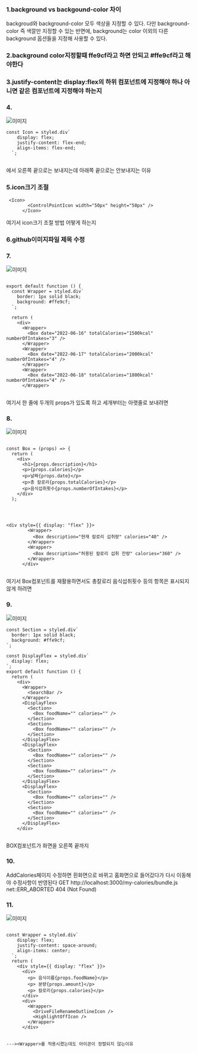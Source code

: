 ### 1.background vs backgound-color 차이

backgroud와 background-color 모두 색상을 지정할 수 있다. 다만 background-color 즉 색깔만 지정할 수 있는 반면에, background는 color 이외의 다른 background 옵션들을 지정해 사용할 수 있다.

### 2.background color지정할때 ffe9cf라고 하면 안되고 #ffe9cf라고 해야한다

### 3.justify-content는 display:flex의 하위 컴포넌트에 지정해야 하나 아니면 같은 컴포넌트에 지정해야 하는지

### 4.

![이미지](../img/12345-4.PNG)


```
const Icon = styled.div`
    display: flex;
    justify-content: flex-end;
    align-items: flex-end;
  `;
  
  ```
  에서 오른쪽 끝으로는 보내지는데 아래쪽 끝으로는 안보내지는 이유
  
  
### 5.icon크기 조절

```
 <Icon>
        <ControlPointIcon width="50px" height="50px" />
      </Icon>
```
여기서 icon크기 조절 방법 어떻게 하는지

### 6.github이미지파일 제목 수정

### 7.

![이미지](../img/12345.PNG)

```

export default function () {
  const Wrapper = styled.div`
    border: 1px solid black;
    background: #ffe9cf;
  `;
  
  return (
    <div>
      <Wrapper>
        <Box date="2022-06-16" totalCalories="1500kcal" numberOfIntakes="3" />
      </Wrapper>
      <Wrapper>
        <Box date="2022-06-17" totalCalories="2000kcal" numberOfIntakes="4" />
      </Wrapper>
      <Wrapper>
        <Box date="2022-06-18" totalCalories="1800kcal" numberOfIntakes="4" />
      </Wrapper>
      
  ```
  
여기서 한 줄에 두개의 props가 있도록 하고 세개부터는 아랫줄로 보내려면

### 8.

![이미지](../img/12345-1.PNG)

```

const Box = (props) => {
  return (
    <div>
      <h1>{props.description}</h1>
      <p>{props.calories}</p>
      <p>날짜{props.date}</p>
      <p>총 칼로리{props.totalCalories}</p>
      <p>음식섭취횟수{props.numberOfIntakes}</p>
    </div>
  );
  
  
  ```
  
  
```

<div style={{ display: "flex" }}>
        <Wrapper>
          <Box description="현재 칼로리 섭취량" calories="40" />
        </Wrapper>
        <Wrapper>
          <Box description="허용된 칼로리 섭취 잔량" calories="360" />
        </Wrapper>
      </div>
      
```


여기서 Box컴포넌트를 재활용하면서도
총칼로리 음식섭취횟수 등의 항목은 표시되지 않게 하려면

### 9.

![이미지](../img/12345-2.PNG)

```
const Section = styled.div`
  border: 1px solid black;
  background: #ffe9cf;
`;

const DisplayFlex = styled.div`
  display: flex;
`;
export default function () {
  return (
    <div>
      <Wrapper>
        <SearchBar />
      </Wrapper>
      <DisplayFlex>
        <Section>
          <Box foodName="" calories="" />
        </Section>
        <Section>
          <Box foodName="" calories="" />
        </Section>
      </DisplayFlex>
      <DisplayFlex>
        <Section>
          <Box foodName="" calories="" />
        </Section>
        <Section>
          <Box foodName="" calories="" />
        </Section>
      </DisplayFlex>
      <DisplayFlex>
        <Section>
          <Box foodName="" calories="" />
        </Section>
        <Section>
          <Box foodName="" calories="" />
        </Section>
      </DisplayFlex>
    </div>
    
```
    
    
BOX컴포넌트가 화면을 오른쪽 끝까지 

### 10.
AddCalories페이지 수정하면 흰화면으로 바뀌고 홈화면으로 들어갔다가 다시 이동해야 수정사항이 반영된다
GET http://localhost:3000/my-calories/bundle.js net::ERR_ABORTED 404 (Not Found)

### 11.
![이미지](../img/12345-3.PNG)

```

const Wrapper = styled.div`
    display: flex;
    justify-content: space-around;
    align-items: center;
  `;
  return (
    <div style={{ display: "flex" }}>
      <div>
        <p> 음식이름{props.foodName}</p>
        <p> 분량{props.amount}</p>
        <p> 칼로리{props.calories}</p>
      </div>
      <div>
        <Wrapper>
          <DriveFileRenameOutlineIcon />
          <HighlightOffIcon />
        </Wrapper>
      </div>
    
```
    
    ---><Wrapper>를 적용시켰는데도 아이콘이 정렬되지 않는이유
